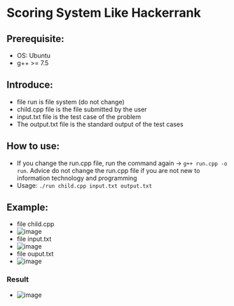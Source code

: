 # Scoring System Like Hackerrank
## Prerequisite:
- OS: Ubuntu
- g++ >= 7.5
## Introduce:
- file run is file system (do not change)
- child.cpp file is the file submitted by the user
- input.txt file is the test case of the problem
- The output.txt file is the standard output of the test cases
## How to use:
- If you change the run.cpp file, run the command again -> `g++ run.cpp -o run`. Advice do not change the run.cpp file if you are not new to information technology and programming
- Usage:
`./run child.cpp input.txt output.txt`
## Example:
- file child.cpp
- ![image](https://user-images.githubusercontent.com/54855855/103018619-25f2e700-4578-11eb-8902-7efe019dba96.png)
- file input.txt
- ![image](https://user-images.githubusercontent.com/54855855/103018730-4458e280-4578-11eb-8d6a-f9dd89bd19dc.png)
- file ouput.txt
- ![image](https://user-images.githubusercontent.com/54855855/103018786-59357600-4578-11eb-9ef6-b9ab14bcee51.png)
### Result
- ![image](https://user-images.githubusercontent.com/54855855/103019116-e24cad00-4578-11eb-853b-702de3be30b4.png)

